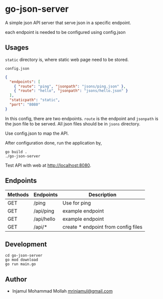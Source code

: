 # go-json-server

A simple json API server that serve json in a specific endpoint.

each endpoint is needed to be configured using config.json

## Usages

`static` directory is, where static web page need to be stored.

`config.json`

```json
{
  "endpoints": [
    { "route": "ping", "jsonpath": "jsons/ping.json" },
    { "route": "hello", "jsonpath": "jsons/hello.json" }
  ],
  "staticpath": "static",
  "port": "8080"
}
```

In this config, there are two endpoints.
`route` is the endpoint and `jsonpath` is the json file to be served.
All json files should be in `jsons` directory.

Use config.json to map the API.

After configuration done, run the application by,

```shell
go build .
./go-json-server
```

Test API with web at [http://localhost:8080](http://localhost:8080).

## Endpoints

| Methods | Endpoints  | Description                          |
| ------- | ---------- | ------------------------------------ |
| GET     | /ping      | Use for ping                         |
| GET     | /api/ping  | example endpoint                     |
| GET     | /api/hello | example endpoint                     |
| GET     | /api/\*    | create \* endpoint from config files |

## Development

```shell
cd go-json-server
go mod download
go run main.go
```

## Author

- Injamul Mohammad Mollah <mrinjamul@gmail.com>
